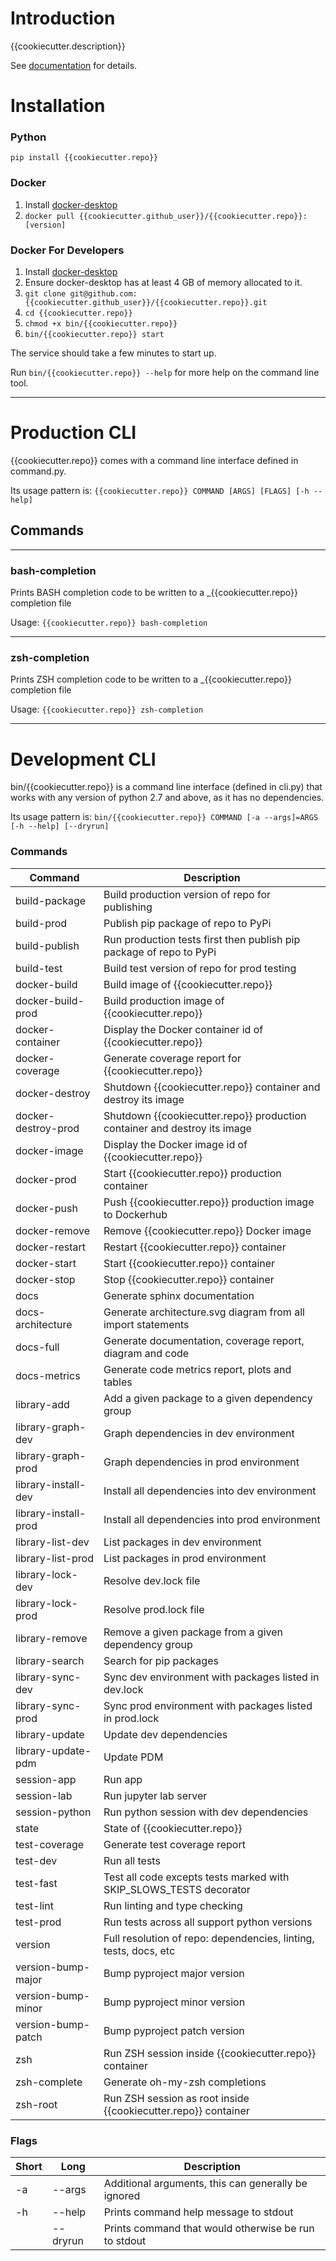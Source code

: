 # Introduction
{{cookiecutter.description}}

See [documentation](https://{{cookiecutter.github_user}}.github.io/{{cookiecutter.repo}}/) for details.

# Installation
### Python
`pip install {{cookiecutter.repo}}`

### Docker
1. Install [docker-desktop](https://docs.docker.com/desktop/)
2. `docker pull {{cookiecutter.github_user}}/{{cookiecutter.repo}}:[version]`

### Docker For Developers
1. Install [docker-desktop](https://docs.docker.com/desktop/)
2. Ensure docker-desktop has at least 4 GB of memory allocated to it.
3. `git clone git@github.com:{{cookiecutter.github_user}}/{{cookiecutter.repo}}.git`
4. `cd {{cookiecutter.repo}}`
6. `chmod +x bin/{{cookiecutter.repo}}`
7. `bin/{{cookiecutter.repo}} start`

The service should take a few minutes to start up.

Run `bin/{{cookiecutter.repo}} --help` for more help on the command line tool.

---

# Production CLI

{{cookiecutter.repo}} comes with a command line interface defined in command.py.

Its usage pattern is: `{{cookiecutter.repo}} COMMAND [ARGS] [FLAGS] [-h --help]`

## Commands

---

### bash-completion
Prints BASH completion code to be written to a _{{cookiecutter.repo}} completion file

Usage: `{{cookiecutter.repo}} bash-completion`

---

### zsh-completion
Prints ZSH completion code to be written to a _{{cookiecutter.repo}} completion file

Usage: `{{cookiecutter.repo}} zsh-completion`

---

# Development CLI
bin/{{cookiecutter.repo}} is a command line interface (defined in cli.py) that works with
any version of python 2.7 and above, as it has no dependencies.

Its usage pattern is: `bin/{{cookiecutter.repo}} COMMAND [-a --args]=ARGS [-h --help] [--dryrun]`

### Commands

| Command              | Description                                                         |
| -------------------- | ------------------------------------------------------------------- |
| build-package        | Build production version of repo for publishing                     |
| build-prod           | Publish pip package of repo to PyPi                                 |
| build-publish        | Run production tests first then publish pip package of repo to PyPi |
| build-test           | Build test version of repo for prod testing                         |
| docker-build         | Build image of {{cookiecutter.repo}}                                              |
| docker-build-prod    | Build production image of {{cookiecutter.repo}}                                   |
| docker-container     | Display the Docker container id of {{cookiecutter.repo}}                          |
| docker-coverage      | Generate coverage report for {{cookiecutter.repo}}                                |
| docker-destroy       | Shutdown {{cookiecutter.repo}} container and destroy its image                    |
| docker-destroy-prod  | Shutdown {{cookiecutter.repo}} production container and destroy its image         |
| docker-image         | Display the Docker image id of {{cookiecutter.repo}}                              |
| docker-prod          | Start {{cookiecutter.repo}} production container                                  |
| docker-push          | Push {{cookiecutter.repo}} production image to Dockerhub                          |
| docker-remove        | Remove {{cookiecutter.repo}} Docker image                                         |
| docker-restart       | Restart {{cookiecutter.repo}} container                                           |
| docker-start         | Start {{cookiecutter.repo}} container                                             |
| docker-stop          | Stop {{cookiecutter.repo}} container                                              |
| docs                 | Generate sphinx documentation                                       |
| docs-architecture    | Generate architecture.svg diagram from all import statements        |
| docs-full            | Generate documentation, coverage report, diagram and code           |
| docs-metrics         | Generate code metrics report, plots and tables                      |
| library-add          | Add a given package to a given dependency group                     |
| library-graph-dev    | Graph dependencies in dev environment                               |
| library-graph-prod   | Graph dependencies in prod environment                              |
| library-install-dev  | Install all dependencies into dev environment                       |
| library-install-prod | Install all dependencies into prod environment                      |
| library-list-dev     | List packages in dev environment                                    |
| library-list-prod    | List packages in prod environment                                   |
| library-lock-dev     | Resolve dev.lock file                                               |
| library-lock-prod    | Resolve prod.lock file                                              |
| library-remove       | Remove a given package from a given dependency group                |
| library-search       | Search for pip packages                                             |
| library-sync-dev     | Sync dev environment with packages listed in dev.lock               |
| library-sync-prod    | Sync prod environment with packages listed in prod.lock             |
| library-update       | Update dev dependencies                                             |
| library-update-pdm   | Update PDM                                                          |
| session-app          | Run app                                                             |
| session-lab          | Run jupyter lab server                                              |
| session-python       | Run python session with dev dependencies                            |
| state                | State of {{cookiecutter.repo}}                                                    |
| test-coverage        | Generate test coverage report                                       |
| test-dev             | Run all tests                                                       |
| test-fast            | Test all code excepts tests marked with SKIP_SLOWS_TESTS decorator  |
| test-lint            | Run linting and type checking                                       |
| test-prod            | Run tests across all support python versions                        |
| version              | Full resolution of repo: dependencies, linting, tests, docs, etc    |
| version-bump-major   | Bump pyproject major version                                        |
| version-bump-minor   | Bump pyproject minor version                                        |
| version-bump-patch   | Bump pyproject patch version                                        |
| zsh                  | Run ZSH session inside {{cookiecutter.repo}} container                            |
| zsh-complete         | Generate oh-my-zsh completions                                      |
| zsh-root             | Run ZSH session as root inside {{cookiecutter.repo}} container                    |

### Flags

| Short | Long      | Description                                          |
| ----- | --------- | ---------------------------------------------------- |
| -a    | --args    | Additional arguments, this can generally be ignored  |
| -h    | --help    | Prints command help message to stdout                |
|       | --dryrun  | Prints command that would otherwise be run to stdout |
